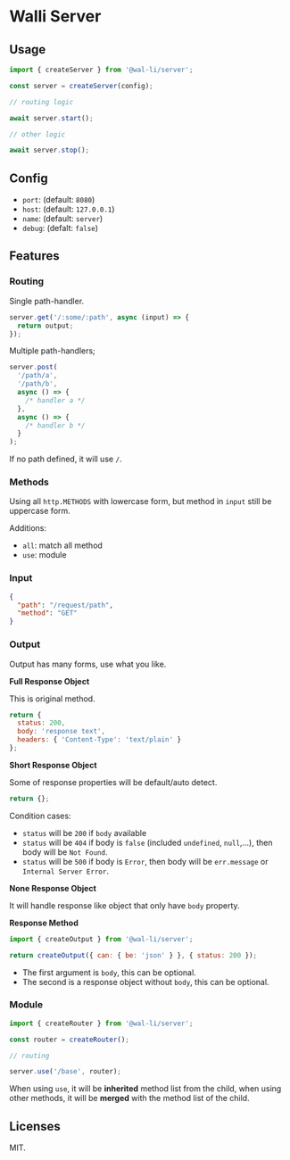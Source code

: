 # Walli Server

## Usage

```js
import { createServer } from '@wal-li/server';

const server = createServer(config);

// routing logic

await server.start();

// other logic

await server.stop();
```

## Config

- `port`: (default: `8080`)
- `host`: (default: `127.0.0.1`)
- `name`: (default: `server`)
- `debug`: (defalt: `false`)

## Features

### Routing

Single path-handler.

```js
server.get('/:some/:path', async (input) => {
  return output;
});
```

Multiple path-handlers;

```js
server.post(
  '/path/a',
  '/path/b',
  async () => {
    /* handler a */
  },
  async () => {
    /* handler b */
  }
);
```

If no path defined, it will use `/`.

### Methods

Using all `http.METHODS` with lowercase form, but method in `input` still be uppercase form.

Additions:

- `all`: match all method
- `use`: module

### Input

```json
{
  "path": "/request/path",
  "method": "GET"
}
```

### Output

Output has many forms, use what you like.

**Full Response Object**

This is original method.

```js
return {
  status: 200,
  body: 'response text',
  headers: { 'Content-Type': 'text/plain' }
};
```

**Short Response Object**

Some of response properties will be default/auto detect.

```js
return {};
```

Condition cases:

- `status` will be `200` if `body` available
- `status` will be `404` if body is `false` (included `undefined`, `null`,...), then body will be `Not Found`.
- `status` will be `500` if body is `Error`, then body will be `err.message` or `Internal Server Error`.

**None Response Object**

It will handle response like object that only have `body` property.

**Response Method**

```js
import { createOutput } from '@wal-li/server';

return createOutput({ can: { be: 'json' } }, { status: 200 });
```

- The first argument is `body`, this can be optional.
- The second is a response object without `body`, this can be optional.

### Module

```js
import { createRouter } from '@wal-li/server';

const router = createRouter();

// routing

server.use('/base', router);
```

When using `use`, it will be **inherited** method list from the child, when using other methods, it will be **merged** with the method list of the child.

## Licenses

MIT.
